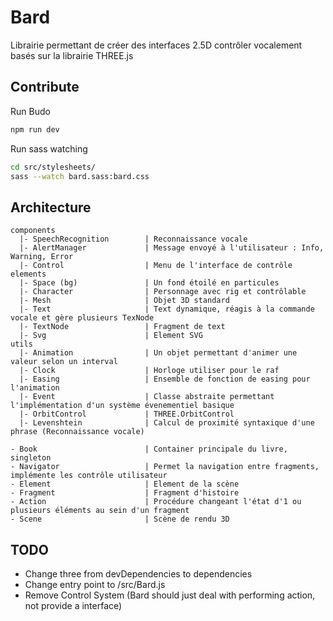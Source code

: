 # Bard 

Librairie permettant de créer des interfaces 2.5D contrôler vocalement basés sur la librairie THREE.js

## Contribute

Run Budo
``` bash
npm run dev
```

Run sass watching
``` bash
cd src/stylesheets/
sass --watch bard.sass:bard.css
```

## Architecture 

```
components
  |- SpeechRecognition        | Reconnaissance vocale   
  |- AlertManager             | Message envoyé à l'utilisateur : Info, Warning, Error
  |- Control                  | Menu de l'interface de contrôle
elements
  |- Space (bg)               | Un fond étoilé en particules
  |- Character                | Personnage avec rig et contrôlable
  |- Mesh                     | Objet 3D standard
  |- Text                     | Text dynamique, réagis à la commande vocale et gère plusieurs TexNode  
  |- TextNode                 | Fragment de text
  |- Svg                      | Element SVG 
utils
  |- Animation                | Un objet permettant d'animer une valeur selon un interval
  |- Clock                    | Horloge utiliser pour le raf
  |- Easing                   | Ensemble de fonction de easing pour l'animation
  |- Event                    | Classe abstraite permettant l'implémentation d'un système évenementiel basique
  |- OrbitControl             | THREE.OrbitControl
  |- Levenshtein              | Calcul de proximité syntaxique d'une phrase (Reconnaissance vocale)

- Book                        | Container principale du livre, singleton
- Navigator                   | Permet la navigation entre fragments, implémente les contrôle utilisateur
- Element                     | Element de la scène
- Fragment                    | Fragment d'histoire
- Action                      | Procédure changeant l'état d'1 ou plusieurs éléments au sein d'un fragment
- Scene                       | Scène de rendu 3D 
```

## TODO

- Change three from devDependencies to dependencies
- Change entry point to /src/Bard.js
- Remove Control System (Bard should just deal with performing action, not provide a interface)
